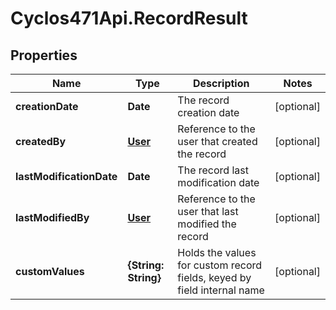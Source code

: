 # Cyclos471Api.RecordResult

## Properties
Name | Type | Description | Notes
------------ | ------------- | ------------- | -------------
**creationDate** | **Date** | The record creation date | [optional] 
**createdBy** | [**User**](User.md) | Reference to the user that created the record | [optional] 
**lastModificationDate** | **Date** | The record last modification date | [optional] 
**lastModifiedBy** | [**User**](User.md) | Reference to the user that last modified the record | [optional] 
**customValues** | **{String: String}** | Holds the values for custom record fields, keyed by field internal name  | [optional] 


